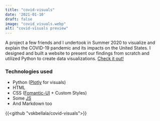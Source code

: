 ```yaml
---
title: "covid-visuals"
date: '2021-01-10'
draft: false
image: "covid_visuals.webp"
alt: "covid-visuals preview"
---
```

A project a few friends and I undertook in Summer 2020 to visualize and explain the COVID-19 pandemic and its impacts on the United States. I designed and built a website to present our findings from scratch and utilized Python to create data visualizations. [Check it out!](https://covid-visuals.netlify.app/)

### Technologies used

- Python ([Plotly](https://plotly.com/python/) for visuals)
- HTML
- CSS ([Fomantic-UI](https://fomantic-ui.com/) + Custom Styles)
- Some [JS](https://marked.js.org/)
- And Markdown too

{{<github "vskbellala/covid-visuals">}}